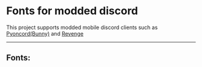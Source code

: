 # Fonts for modded discord 

This project supports modded mobile discord clients such as [Pyoncord(Bunny)](https://github.com/bunny-mod/Bunny) and [Revenge](https://github.com/revenge-mod/revenge-bundle)
_____________
Fonts:
------
